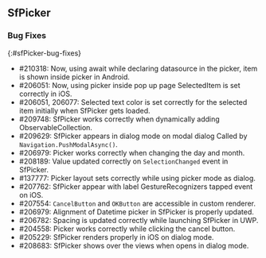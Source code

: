 ## SfPicker

### Bug Fixes
{:#sfPicker-bug-fixes}

* \#210318: Now, using await while declaring datasource in the picker, item is shown inside picker in Android.
* \#206051: Now, using picker inside pop up page SelectedItem is set correctly in iOS.
* \#206051, 206077: Selected text color is set correctly for the selected item initially when SfPicker gets loaded.
* \#209748: SfPicker works correctly when dynamically adding ObservableCollection<object>.
* \#209629: SfPicker appears in dialog mode on modal dialog Called by `Navigation.PushModalAsync()`.
* \#206979: Picker works correctly when changing the day and month.
* \#208189: Value updated correctly on `SelectionChanged` event in SfPicker. 
* \#137777: Picker layout sets correctly while using picker mode as dialog.
* \#207762: SfPicker appear with label GestureRecognizers tapped event on iOS.
* \#207554: `CancelButton` and `OKButton` are accessible in custom renderer.
* \#206979: Alignment of Datetime picker in SfPicker is properly updated.
* \#206782: Spacing is updated correctly while launching SfPicker in UWP.
* \#204558: Picker works correctly while clicking the cancel button.
* \#205229: SfPicker renders properly in iOS on dialog mode.
* \#208683: SfPicker shows over the views when opens in dialog mode.